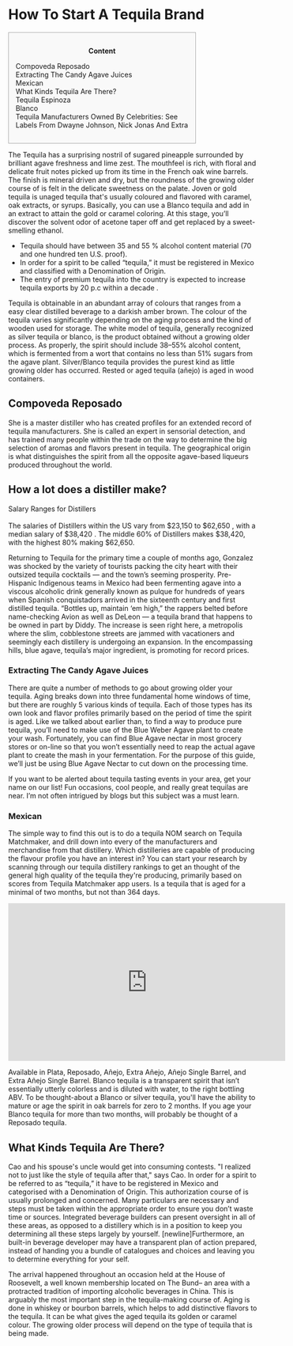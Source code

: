 <h1>How To Start A Tequila Brand</h1>

<div id="toc" style="background: #f9f9f9;border: 1px solid #aaa;display: table;margin-bottom: 1em;padding: 1em;width: 350px;"><p class="toctitle" style="font-weight: 700;text-align: center;">Content</p><ul class="toc_list"><li><a href="#toc-0">Compoveda Reposado</a></li><li><a href="#toc-1">Extracting The Candy Agave Juices</a></li><li><a href="#toc-2">Mexican</a></li><li><a href="#toc-3">What Kinds Tequila Are There?</a></li><li><a href="#toc-5">Tequila Espinoza</a></li><li><a href="#toc-7">Blanco</a></li><li><a href="#toc-8">Tequila Manufacturers Owned By Celebrities: See Labels From Dwayne Johnson, Nick Jonas And Extra</a></li></ul></div>
<p>The Tequila has a surprising nostril of sugared pineapple surrounded by brilliant agave freshness and lime zest. The mouthfeel is rich, with floral and delicate fruit notes picked up from its time in the French oak wine barrels. The finish is mineral driven and dry, but the roundness of the growing older course of is felt in the delicate sweetness on the palate. Joven or gold tequila is unaged tequila that's usually coloured and flavored with caramel, oak extracts, or syrups. Basically, you can use a Blanco tequila and add in an extract to attain the gold or caramel coloring. At this stage, you’ll discover the solvent odor of acetone taper off and get replaced by a sweet-smelling ethanol.</p>
<ul><li>Tequila should have between 35 and 55 % alcohol content material (70 and one hundred ten U.S. proof).</li><li>In order for a spirit to be called “tequila,” it must be registered in Mexico and classified with a Denomination of Origin.</li><li>The entry of premium tequila into the country is expected to increase tequila exports by 20 p.c within a decade .</li></ul>
<p>Tequila is obtainable in an abundant array of colours that ranges from a easy clear distilled beverage to a darkish amber brown. The colour of the tequila varies significantly depending on the aging process and the kind of wooden used for storage. The white model of tequila, generally recognized as silver tequila or blanco, is the product obtained without a growing older process. As properly, the spirit should include 38–55% alcohol content, which is fermented from a wort that contains no less than 51% sugars from the agave plant. Silver/Blanco tequila provides the purest kind as little growing older has occurred. Rested or aged tequila (añejo) is aged in wood containers.</p>
<h2 id="toc-0">Compoveda Reposado</h2>
<p>She is a master distiller who has created profiles for an extended record of tequila manufacturers. She is called an expert in sensorial detection, and has trained many people within the trade on the way to determine the big selection of aromas and flavors present in tequila. The geographical origin is what distinguishes the spirit from all the opposite agave-based liqueurs produced throughout the world.</p>
<div itemScope itemProp="mainEntity" itemType="https://schema.org/Question">  <div itemProp="name"><h2>How a lot does a distiller make?</h2></div>  <div itemScope itemProp="acceptedAnswer" itemType="https://schema.org/Answer">      <div itemProp="text"><p>Salary Ranges for Distillers<br><br> The salaries of Distillers within the US vary from $23,150 to $62,650 , with a median salary of $38,420 . The middle 60% of Distillers makes $38,420, with the highest 80% making $62,650.</p></div>  </div></div>
<p>Returning to Tequila for the primary time a couple of months ago, Gonzalez was shocked by the variety of tourists packing the city heart with their outsized tequila cocktails — and the town’s seeming prosperity. Pre-Hispanic Indigenous teams in Mexico had been fermenting agave into a viscous alcoholic drink generally known as pulque for hundreds of years when Spanish conquistadors arrived in the sixteenth century and first distilled tequila. “Bottles up, maintain ‘em high,” the rappers belted before name-checking Avion as well as DeLeon — a tequila brand that happens to be owned in part by Diddy. The increase is seen right here, a metropolis where the slim, cobblestone streets are jammed with vacationers and seemingly each distillery is undergoing an expansion. In the encompassing hills, blue agave, tequila’s major ingredient, is promoting for record prices.</p>
<h3 id="toc-1">Extracting The Candy Agave Juices</h3>
<p>There are quite a number of methods to go about growing older your tequila. Aging breaks down into three fundamental home windows of time, but there are roughly 5 various kinds of tequila. Each of those types has its own look and flavor profiles primarily based on the period of time the spirit is aged. Like we talked about earlier than, to find a way to produce pure tequila, you’ll need to make use of the Blue Weber Agave plant to create your wash. Fortunately, you can find Blue Agave nectar in most grocery stores or on-line so that you won’t essentially need to reap the actual agave plant to create the mash in your fermentation. For the purpose of this guide, we’ll just be using Blue Agave Nectar to cut down on the processing time.</p>

<p>If you want to be alerted about tequila tasting events in your area, get your name on our list! Fun occasions, cool people, and really great tequilas are near. I’m not often intrigued by blogs but this subject was a must learn.</p>
<h3 id="toc-2">Mexican</h3>
<p>The simple way to find this out is to do a tequila NOM search on Tequila Matchmaker, and drill down into every of the manufacturers and merchandise from that distillery. Which distilleries are capable of producing the flavour profile you have an interest in? You can start your research by scanning through our tequila distillery rankings to get an thought of the general high quality of the tequila they're producing, primarily based on scores from Tequila Matchmaker app users. Is a tequila that is aged for a minimal of two months, but not than 364 days.</p>
<div style='text-align:center'><iframe width='561' height='319' src='https://www.youtube.com/embed/dmAZ0aH0P9o' frameborder='0' alt='how to start a tequila brand' allowfullscreen></iframe></div>
<p>Available in Plata, Reposado, Añejo, Extra Añejo, Añejo Single Barrel, and Extra Añejo Single Barrel. Blanco tequila is a transparent spirit that isn’t essentially utterly colorless and is diluted with water, to the right bottling ABV. To be thought-about a Blanco or silver tequila, you'll have the ability to mature or age the spirit in oak barrels for zero to 2 months. If you age your Blanco tequila for more than two months, will probably be thought of a Reposado tequila.</p>
<h2 id="toc-3">What Kinds Tequila Are There?</h2>
<p>Cao and his spouse's uncle would get into consuming contests. "I realized not to just like the style of tequila after that," says Cao. In order for a spirit to be referred to as “tequila,” it have to be registered in Mexico and categorised with a Denomination of Origin. This authorization course of is usually prolonged and concerned. Many particulars are necessary and steps must be taken within the appropriate order to ensure you don’t waste time or sources. Integrated beverage builders can present oversight in all of these areas, as opposed to a distillery which is in a position to keep you determining all these steps largely by yourself. [newline]Furthermore, an built-in beverage developer may have a transparent plan of action prepared, instead of handing you a bundle of catalogues and choices and leaving you to determine everything for your self.</p>

<p>The arrival happened throughout an occasion held at the House of Roosevelt, a well known membership located on The Bund– an area with a protracted tradition of importing alcoholic beverages in China. This is arguably the most important step in the tequila-making course of. Aging is done in whiskey or bourbon barrels, which helps to add distinctive flavors to the tequila. It can be what gives the aged tequila its golden or caramel colour. The growing older process will depend on the type of tequila that is being made.</p>
